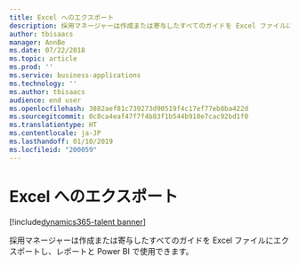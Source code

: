 ```yaml
---
title: Excel へのエクスポート
description: 採用マネージャーは作成または寄与したすべてのガイドを Excel ファイルにエクスポートし、レポートと Power BI で使用できます。
author: tbisaacs
manager: AnnBe
ms.date: 07/22/2018
ms.topic: article
ms.prod: ''
ms.service: business-applications
ms.technology: ''
ms.author: tbisaacs
audience: end user
ms.openlocfilehash: 3882aef81c739273d90519f4c17ef77eb8ba422d
ms.sourcegitcommit: 0c8ca4eaf47f7f4b83f1b544b910e7cac92bd1f0
ms.translationtype: HT
ms.contentlocale: ja-JP
ms.lasthandoff: 01/10/2019
ms.locfileid: "200059"
---
```

#  <a name="export-to-excel"></a>Excel へのエクスポート

[!include[dynamics365-talent banner](../../includes/dynamics365-talent.md)]



採用マネージャーは作成または寄与したすべてのガイドを Excel ファイルにエクスポートし、レポートと Power BI で使用できます。
